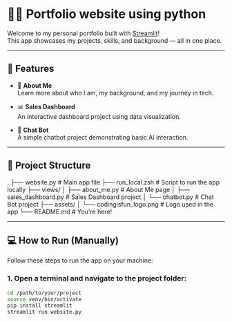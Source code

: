 # 🧑‍💻 Portfolio website using python

Welcome to my personal portfolio built with [Streamlit](https://streamlit.io/)!  
This app showcases my projects, skills, and background — all in one place.

---

## 🚀 Features

- 🧍 **About Me**  
  Learn more about who I am, my background, and my journey in tech.

- 📊 **Sales Dashboard**  
  An interactive dashboard project using data visualization.

- 🤖 **Chat Bot**  
  A simple chatbot project demonstrating basic AI interaction.

---

## 📁 Project Structure

.
├── website.py # Main app file
├── run_local.zsh # Script to run the app locally
├── views/
│ ├── about_me.py # About Me page
│ ├── sales_dashboard.py # Sales Dashboard project
│ └── chatbot.py # Chat Bot project
├── assets/
│ └── codingisfun_logo.png # Logo used in the app
└── README.md # You're here!


---
## 💻 How to Run (Manually)

Follow these steps to run the app on your machine:

### 1. Open a terminal and navigate to the project folder:

```bash
cd /path/to/your/project
source venv/bin/activate
pip install streamlit
streamlit run website.py

